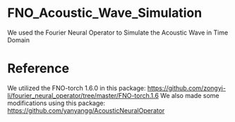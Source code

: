 # FNO_Acoustic_Wave_Simulation
We used the Fourier Neural Operator to Simulate the Acoustic Wave in Time Domain

# Reference
We utilized the FNO-torch 1.6.0 in this package:  https://github.com/zongyi-li/fourier_neural_operator/tree/master/FNO-torch.1.6
We also made some modifications using this package: https://github.com/yanyangg/AcousticNeuralOperator
